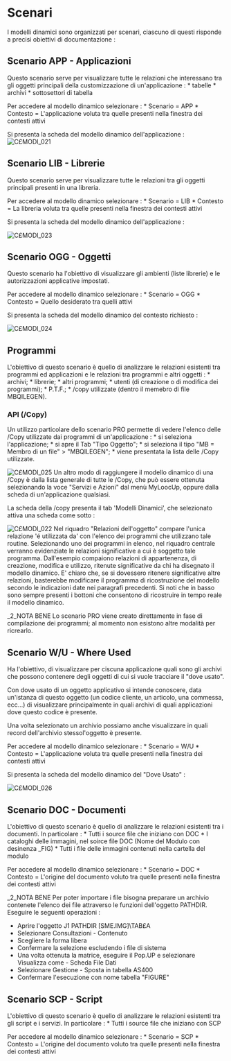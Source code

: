 # Scenari
I modelli dinamici sono organizzati per scenari, ciascuno di questi risponde a precisi obiettivi di documentazione : 

## Scenario APP - Applicazioni
Questo scenario serve per visualizzare tutte le relazioni che interessano tra gli oggetti principali della customizzazione di un'applicazione : 
 \* tabelle
 \* archivi
 \* sottosettori di tabella

Per accedere al modello dinamico selezionare : 
 \* Scenario = APP
 \* Contesto = L'applicazione voluta tra quelle presenti nella finestra dei contesti attivi

Si presenta la scheda del modello dinamico dell'applicazione : 
![C£MODI_021](https://doc.smeup.com/immagini/C£MODI_E/CXMODI_021.png)
## Scenario LIB - Librerie
Questo scenario serve per visualizzare tutte le relazioni tra gli oggetti principali presenti in una libreria.

Per accedere al modello dinamico selezionare : 
 \* Scenario = LIB
 \* Contesto = La libreria voluta tra quelle presenti nella finestra dei contesti attivi

Si presenta la scheda del modello dinamico dell'applicazione : 

![C£MODI_023](https://doc.smeup.com/immagini/C£MODI_E/CXMODI_023.png)
## Scenario OGG - Oggetti
Questo scenario ha l'obiettivo di visualizzare gli ambienti (liste librerie) e le autorizzazioni applicative impostati.

Per accedere al modello dinamico selezionare : 
 \* Scenario = OGG
 \* Contesto = Quello desiderato tra quelli attivi

Si presenta la scheda del modello dinamico del contesto richiesto : 

![C£MODI_024](https://doc.smeup.com/immagini/C£MODI_E/CXMODI_024.png)
## Programmi
L'obiettivo di questo scenario è quello di analizzare le relazioni esistenti tra programmi ed applicazioni e le relazioni tra programmi e altri oggetti : 
 \* archivi;
 \* librerie;
 \* altri programmi;
 \* utenti (di creazione o di modifica dei programmi);
 \* P.T.F.;
 \* /copy utilizzate (dentro il memebro di file MBQILEGEN).

### API (/Copy)
Un utilizzo particolare dello scenario PRO permette di vedere l'elenco delle /Copy utilizzate dai programmi di un'applicazione : 
 \* si seleziona l'applicazione;
 \* si apre il Tab "Tipo Oggetto";
 \* si seleziona il tipo "MB = Membro di un file" > "MBQILEGEN";
 \* viene presentata la lista delle /Copy utilizzate.

![C£MODI_025](https://doc.smeup.com/immagini/C£MODI_E/CXMODI_025.png)
Un altro modo di raggiungere il modello dinamico di una /Copy è dalla lista generale di tutte le /Copy, che può essere ottenuta selezionando la voce "Servizi e Azioni" dal menù MyLoocUp, oppure dalla scheda di un'applicazione qualsiasi.

La scheda della /copy presenta il tab 'Modelli Dinamici', che selezionato attiva una scheda come sotto : 

![C£MODI_022](https://doc.smeup.com/immagini/C£MODI_E/CXMODI_022.png)
Nel riquadro "Relazioni dell'oggetto" compare l'unica relazione 'é utilizzata da' con l'elenco dei programmi che utilizzano tale routine.
Selezionando uno dei programmi in elenco, nel riquadro centrale verranno evidenziate le relazioni significative a cui è soggetto tale programma.
Dall'esempio compaiono relazioni di appartenenza, di creazione, modifica e utilizzo, ritenute significative da chi ha disegnato il modello dinamico. E' chiaro che, se si dovessero ritenere significative altre relazioni, basterebbe modificare il programma di ricostruzione del modello secondo le indicazioni date nei paragrafi precedenti.
Si noti che in basso sono sempre presenti i bottoni che consentono di ricostruire in tempo reale il modello dinamico.

_2_NOTA BENE
Lo scenario PRO viene creato direttamente in fase di compilazione dei programmi; al momento non esistono altre modalità per ricrearlo.

## Scenario W/U - Where Used
Ha l'obiettivo, di visualizzare per ciscuna applicazione quali sono gli archivi che possono contenere degli oggetti di cui si vuole tracciare il "dove usato".

Con dove usato di un oggetto applicativo si intende conoscere, data un'istanza di questo oggetto (un codice cliente, un articolo, una commessa, ecc...) di visualizzare principalmente in quali archivi di quali applicazioni dove questo codice è presente.

Una volta selezionato un archivio possiamo anche visualizzare in quali record dell'archivio stessol'oggetto è presente.

Per accedere al modello dinamico selezionare : 
 \* Scenario = W/U
 \* Contesto = L'applicazione voluta tra quelle presenti nella finestra dei contesti attivi

Si presenta la scheda del modello dinamico del "Dove Usato" : 

![C£MODI_026](https://doc.smeup.com/immagini/C£MODI_E/CXMODI_026.png)
## Scenario DOC - Documenti
L'obiettivo di questo scenario è quello di analizzare le relazioni esistenti tra i documenti.
In particolare : 
 \* Tutti i source file che iniziano con DOC
 \* I cataloghi delle immagini, nel soirce file DOC (Nome del Modulo con desinenza _FIG)
 \* Tutti i file delle immagini contenuti nella cartella del modulo

Per accedere al modello dinamico selezionare : 
 \* Scenario = DOC
 \* Contesto = L'origine del documento voluto tra quelle presenti nella finestra dei contesti attivi

_2_NOTA BENE
Per poter importare i file bisogna preparare un archivio contenete l'elenco dei file attraverso le funzioni dell'oggetto PATHDIR.
Eseguire le seguenti operazioni : 
- Aprire l'oggetto J1 PATHDIR [SME.IMG]\TAB£A
- Selezionare Consultazioni - Contenuto
- Scegliere la forma libera
- Confermare la selezione escludendo i file di sistema
- Una volta ottenuta la matrice, eseguire il Pop.UP e selezionare Visualizza come - Scheda File Dati
- Selezionare Gestione - Sposta in tabella AS400
- Confermare l'esecuzione con nome tabella "FIGURE"

## Scenario SCP - Script
L'obiettivo di questo scenario è quello di analizzare le relazioni esistenti tra gli script e i servizi.
In particolare : 
 \* Tutti i source file che iniziano con SCP

Per accedere al modello dinamico selezionare : 
 \* Scenario = SCP
 \* Contesto = L'origine del documento voluto tra quelle presenti nella finestra dei contesti attivi
